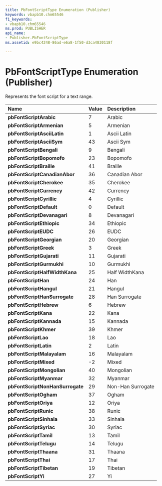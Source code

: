 ```yaml
---
title: PbFontScriptType Enumeration (Publisher)
keywords: vbapb10.chm65546
f1_keywords:
- vbapb10.chm65546
ms.prod: PUBLISHER
api_name:
- Publisher.PbFontScriptType
ms.assetid: e9bc4248-86ad-e6a8-1f50-d3ca4830118f

---
```



# PbFontScriptType Enumeration (Publisher)

Represents the font script for a text range. 



|**Name**|**Value**|**Description**|
|:-----|:-----|:-----|
| **pbFontScriptArabic**|7|Arabic|
| **pbFontScriptArmenian**|5|Armenian|
| **pbFontScriptAsciiLatin**|1|Ascii Latin|
| **pbFontScriptAsciiSym**|43|Ascii Sym|
| **pbFontScriptBengali**|9|Bengali|
| **pbFontScriptBopomofo**|23|Bopomofo|
| **pbFontScriptBraille**|41|Braille|
| **pbFontScriptCanadianAbor**|36|Canadian Abor|
| **pbFontScriptCherokee**|35|Cherokee|
| **pbFontScriptCurrency**|42|Currency|
| **pbFontScriptCyrillic**|4|Cyrillic|
| **pbFontScriptDefault**|0|Default|
| **pbFontScriptDevanagari**|8|Devanagari|
| **pbFontScriptEthiopic**|34|Ethiopic|
| **pbFontScriptEUDC**|26|EUDC|
| **pbFontScriptGeorgian**|20|Georgian|
| **pbFontScriptGreek**|3|Greek|
| **pbFontScriptGujarati**|11|Gujarati|
| **pbFontScriptGurmukhi**|10|Gurmukhi|
| **pbFontScriptHalfWidthKana**|25|Half WidthKana|
| **pbFontScriptHan**|24|Han|
| **pbFontScriptHangul**|21|Hangul|
| **pbFontScriptHanSurrogate**|28|Han Surrogate|
| **pbFontScriptHebrew**|6|Hebrew|
| **pbFontScriptKana**|22|Kana|
| **pbFontScriptKannada**|15|Kannada|
| **pbFontScriptKhmer**|39|Khmer|
| **pbFontScriptLao**|18|Lao|
| **pbFontScriptLatin**|2|Latin|
| **pbFontScriptMalayalam**|16|Malayalam|
| **pbFontScriptMixed**|-2|Mixed|
| **pbFontScriptMongolian**|40|Mongolian|
| **pbFontScriptMyanmar**|32|Myanmar|
| **pbFontScriptNonHanSurrogate**|29|Non-Han Surrogate|
| **pbFontScriptOgham**|37|Ogham|
| **pbFontScriptOriya**|12|Oriya|
| **pbFontScriptRunic**|38|Runic|
| **pbFontScriptSinhala**|33|Sinhala|
| **pbFontScriptSyriac**|30|Syriac|
| **pbFontScriptTamil**|13|Tamil|
| **pbFontScriptTelugu**|14|Telugu|
| **pbFontScriptThaana**|31|Thaana|
| **pbFontScriptThai**|17|Thai|
| **pbFontScriptTibetan**|19|Tibetan|
| **pbFontScriptYi**|27|Yi|

